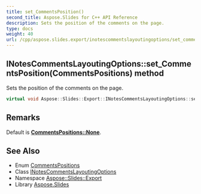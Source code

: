 ```yaml
---
title: set_CommentsPosition()
second_title: Aspose.Slides for C++ API Reference
description: Sets the position of the comments on the page.
type: docs
weight: 40
url: /cpp/aspose.slides.export/inotescommentslayoutingoptions/set_commentsposition/
---
```

## INotesCommentsLayoutingOptions::set_CommentsPosition(CommentsPositions) method


Sets the position of the comments on the page.

```cpp
virtual void Aspose::Slides::Export::INotesCommentsLayoutingOptions::set_CommentsPosition(CommentsPositions value)=0
```

## Remarks


Default is **[CommentsPositions::None](../../commentspositions/)**. 
## See Also

* Enum [CommentsPositions](../commentspositions/)
* Class [INotesCommentsLayoutingOptions](./)
* Namespace [Aspose::Slides::Export](../)
* Library [Aspose.Slides](../../)